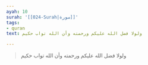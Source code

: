 ```yaml
---
ayah: 10
surah: '[[024-Surah|سورة]]'
tags:
- quran
text: ولولا فضل الله عليكم ورحمته وأن الله تواب حكيم

---
```

> ولولا فضل الله عليكم ورحمته وأن الله تواب حكيم
